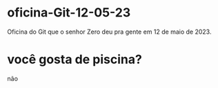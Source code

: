 # oficina-Git-12-05-23
Oficina do Git que o senhor Zero deu pra gente em 12 de maio de 2023.
# você gosta de piscina?
não